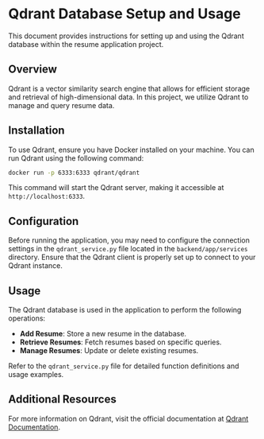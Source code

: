 # Qdrant Database Setup and Usage

This document provides instructions for setting up and using the Qdrant database within the resume application project.

## Overview

Qdrant is a vector similarity search engine that allows for efficient storage and retrieval of high-dimensional data. In this project, we utilize Qdrant to manage and query resume data.

## Installation

To use Qdrant, ensure you have Docker installed on your machine. You can run Qdrant using the following command:

```bash
docker run -p 6333:6333 qdrant/qdrant
```

This command will start the Qdrant server, making it accessible at `http://localhost:6333`.

## Configuration

Before running the application, you may need to configure the connection settings in the `qdrant_service.py` file located in the `backend/app/services` directory. Ensure that the Qdrant client is properly set up to connect to your Qdrant instance.

## Usage

The Qdrant database is used in the application to perform the following operations:

- **Add Resume**: Store a new resume in the database.
- **Retrieve Resumes**: Fetch resumes based on specific queries.
- **Manage Resumes**: Update or delete existing resumes.

Refer to the `qdrant_service.py` file for detailed function definitions and usage examples.

## Additional Resources

For more information on Qdrant, visit the official documentation at [Qdrant Documentation](https://qdrant.tech/documentation/).